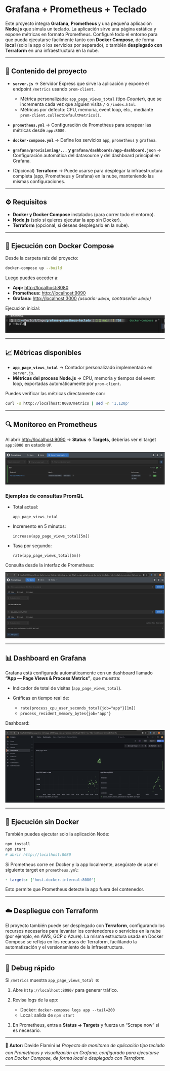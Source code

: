 # Grafana + Prometheus + Teclado

Este proyecto integra **Grafana**, **Prometheus** y una pequeña aplicación **Node.js** que simula un teclado.
La aplicación sirve una página estática y expone métricas en formato Prometheus.
Configuré todo el entorno para que pueda ejecutarse fácilmente tanto con **Docker Compose**, de forma **local** (solo la app o los servicios por separado), o también **desplegado con Terraform** en una infraestructura en la nube.

---

## 🧩 Contenido del proyecto

* **`server.js`** → Servidor Express que sirve la aplicación y expone el endpoint `/metrics` usando `prom-client`.

  * Métrica personalizada: `app_page_views_total` (tipo *Counter*), que se incrementa cada vez que alguien visita `/` o `/index.html`.
  * Métricas por defecto: CPU, memoria, event loop, etc., mediante `prom-client.collectDefaultMetrics()`.
* **`prometheus.yml`** → Configuración de Prometheus para scrapear las métricas desde `app:8080`.
* **`docker-compose.yml`** → Define los servicios `app`, `prometheus` y `grafana`.
* **`grafana/provisioning/...` y `grafana/dashboards/app-dashboard.json`** → Configuración automática del datasource y del dashboard principal en Grafana.
* (Opcional) **Terraform** → Puede usarse para desplegar la infraestructura completa (app, Prometheus y Grafana) en la nube, manteniendo las mismas configuraciones.

---

## ⚙️ Requisitos

* **Docker y Docker Compose** instalados (para correr todo el entorno).
* **Node.js** (solo si quieres ejecutar la app sin Docker).
* **Terraform** (opcional, si deseas desplegarlo en la nube).

---

## 🚀 Ejecución con Docker Compose

Desde la carpeta raíz del proyecto:

```bash
docker-compose up --build
```

Luego puedes acceder a:

* **App:** [http://localhost:8080](http://localhost:8080)
* **Prometheus:** [http://localhost:9090](http://localhost:9090)
* **Grafana:** [http://localhost:3000](http://localhost:3000)
  *(usuario: `admin`, contraseña: `admin`)*

Ejecución inicial:

![docker-compose build](img/docker-compose-build.png)

---

## 📈 Métricas disponibles

* **`app_page_views_total`** → Contador personalizado implementado en `server.js`.
* **Métricas del proceso Node.js** → CPU, memoria y tiempos del event loop, exportadas automáticamente por `prom-client`.

Puedes verificar las métricas directamente con:

```bash
curl -s http://localhost:8080/metrics | sed -n '1,120p'
```

---

## 🔍 Monitoreo en Prometheus

Al abrir [http://localhost:9090](http://localhost:9090) → **Status → Targets**, deberías ver el target `app:8080` en estado `UP`.

![prometheus targets](img/prometheus-targets.png)

### Ejemplos de consultas PromQL

* Total actual:

  ```promql
  app_page_views_total
  ```
* Incremento en 5 minutos:

  ```promql
  increase(app_page_views_total[5m])
  ```
* Tasa por segundo:

  ```promql
  rate(app_page_views_total[5m])
  ```

Consulta desde la interfaz de Prometheus:

![prometheus query example](img/prometheus-query.png)

---

## 📊 Dashboard en Grafana

Grafana está configurada automáticamente con un dashboard llamado
**“App — Page Views & Process Metrics”**, que muestra:

* Indicador de total de visitas (`app_page_views_total`).
* Gráficas en tiempo real de:

  * `rate(process_cpu_user_seconds_total{job="app"}[1m])`
  * `process_resident_memory_bytes{job="app"}`

Dashboard:

![grafana dashboard example](img/grafana-metrics.png)

---

## 🧪 Ejecución sin Docker

También puedes ejecutar solo la aplicación Node:

```bash
npm install
npm start
# abrir http://localhost:8080
```

Si Prometheus corre en Docker y la app localmente, asegúrate de usar el siguiente target en `prometheus.yml`:

```yaml
- targets: ['host.docker.internal:8080']
```

Esto permite que Prometheus detecte la app fuera del contenedor.

---

## ☁️ Despliegue con Terraform

El proyecto también puede ser desplegado con **Terraform**, configurando los recursos necesarios para levantar los contenedores o servicios en la nube (por ejemplo, en AWS, GCP o Azure).
La misma estructura usada en Docker Compose se refleja en los recursos de Terraform, facilitando la automatización y el versionamiento de la infraestructura.

---

## 🧰 Debug rápido

Si `/metrics` muestra `app_page_views_total 0`:

1. Abre `http://localhost:8080/` para generar tráfico.
2. Revisa logs de la app:

   * Docker: `docker-compose logs app --tail=200`
   * Local: salida de `npm start`
3. En Prometheus, entra a **Status → Targets** y fuerza un “Scrape now” si es necesario.

---

📌 **Autor:** Davide Flamini
📊 *Proyecto de monitoreo de aplicación tipo teclado con Prometheus y visualización en Grafana, configurado para ejecutarse con Docker Compose, de forma local o desplegado con Terraform.*

---
